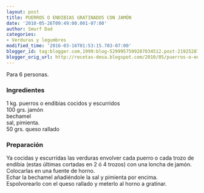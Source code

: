 ```yaml
---
layout: post
title: PUERROS O ENDIBIAS GRATINADOS CON JAMÓN
date: '2010-05-26T09:49:00.001-07:00'
author: Smurf Dad
categories:
- Verduras y legumbres
modified_time: '2016-03-16T01:53:15.703-07:00'
blogger_id: tag:blogger.com,1999:blog-5299957599287034512.post-2192528799653558603
blogger_orig_url: http://recetas-desa.blogspot.com/2010/05/puerros-o-endibias-gratinados-con-jamon.html
---
```


Para 6 personas.<br /><h3>Ingredientes</h3>1 kg. puerros o endibias cocidos y escurridos<br />100 grs. jamón<br />bechamel<br />sal, pimienta.<br />50 grs. queso rallado<br /><h3>Preparación</h3>Ya cocidas y escurridas las verduras envolver cada puerro o cada trozo de endibia (estas últimas cortadas en 2 ó 4 trozos) con una loncha de jamón.<br />Colocarlas en una fuente de horno.<br />Echar la bechamel añadiéndole la sal y pimienta por encima.<br />Espolvorearlo con el queso rallado y meterlo al horno a gratinar.